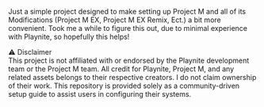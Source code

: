Just a simple project designed to make setting up Project M and all of its Modifications (Project M EX, Project M EX Remix, Ect.) a bit more convenient. Took me a while to figure this out, due to minimal experience with Playnite, so hopefully this helps!

⚠️ Disclaimer   
This project is not affiliated with or endorsed by the Playnite development team or the Project M team. All credit for Playnite, Project M, and any related assets belongs to their respective creators. I do not claim ownership of their work. This repository is provided solely as a community-driven setup guide to assist users in configuring their systems.
